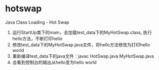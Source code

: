 # hotswap
Java Class Loading - Hot Swap

1. 运行StartUp类下的main，会加载test_data下的MyHotSwap.class, 执行hello方法，不断打印hello
2. 修改test_data下的MyHotSwap.java文件，将hello方法修改为打印hello world
3. 重新编译test_data下的java文件：javac HotSwap.java MyHotSwap.java
4. 会看到控制台的输出从hello变为hello world
